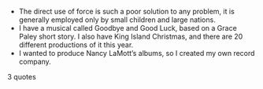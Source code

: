  - The direct use of force is such a poor solution to any problem, it is generally employed only by small children and large nations.
 - I have a musical called Goodbye and Good Luck, based on a Grace Paley short story. I also have King Island Christmas, and there are 20 different productions of it this year.
 - I wanted to produce Nancy LaMott’s albums, so I created my own record company.

3 quotes